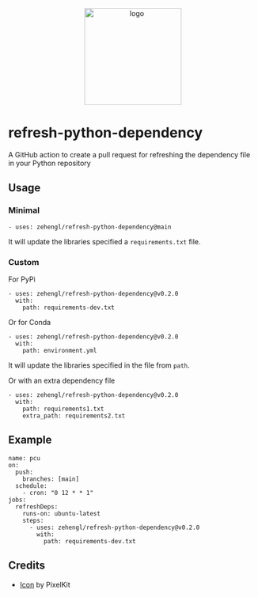 <div align="center">
    <img src="https://cdn2.iconfinder.com/data/icons/flat-jewels-icon-set/512/0000_Refresh.png" alt="logo" height="196">
</div>

# refresh-python-dependency

A GitHub action to create a pull request for refreshing the dependency file in your Python repository

## Usage

### Minimal

    - uses: zehengl/refresh-python-dependency@main

It will update the libraries specified a `requirements.txt` file.

### Custom

For PyPi

    - uses: zehengl/refresh-python-dependency@v0.2.0
      with:
        path: requirements-dev.txt

Or for Conda

    - uses: zehengl/refresh-python-dependency@v0.2.0
      with:
        path: environment.yml

It will update the libraries specified in the file from `path`.

Or with an extra dependency file

    - uses: zehengl/refresh-python-dependency@v0.2.0
      with:
        path: requirements1.txt
        extra_path: requirements2.txt

## Example

    name: pcu
    on:
      push:
        branches: [main]
      schedule:
        - cron: "0 12 * * 1"
    jobs:
      refreshDeps:
        runs-on: ubuntu-latest
        steps:
          - uses: zehengl/refresh-python-dependency@v0.2.0
            with:
              path: requirements-dev.txt

## Credits

- [Icon](https://www.iconfinder.com/icons/171269/refresh_icon) by PixelKit

